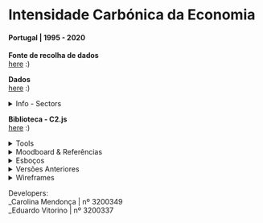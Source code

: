 <!--
**air-polution-portugal/air-![]()polution-portugal**
-->

<h1>Intensidade Carbónica da Economia</h1>

<h4> Portugal | 1995 - 2020</h4>

<!-- SUBSTITUIR CASO FAÇAMOS ALTERAÇÕES-->
<!--
<p>

O projeto Intensidade Carbónica da Economia - Portugal 1995-2020 tem como principal propósito/finalidade/objetivo criar uma visualização de dados interativa relativa à intensidade carbónica dos diversos setores de atividade económica em Portugal.

Assim, parte-se de um conjunto de dados, (disponível aqui [<ins>https://www.pordata.pt/portugal/intensidade+carbonica+da+economia+por+setor+de+atividade-3477</ins>](https://www.pordata.pt/portugal/intensidade+carbonica+da+economia+por+setor+de+atividade-3477) ) referentes ao período entre 1995 e 2020, que indica “quanto dióxido de carbono e outros gases causadores do aquecimento global são emitidos, em toneladas, por cada milhão de euros de riqueza criada.

O objetivo final desta visualização de dados é ilustrar, de forma visual, intuitiva e de fácil/rápida interpretação, de que forma é que a poluição causada por cada um destes setores foi evoluindo ao longo de 25 anos. Desta forma, é possível, ao utilizador, perceber que alguns setores extremamente poluentes em 1995 (nomeadamente o Setor Energético e  o de Captação, Tratamento e Distribuição de Água) são atualmente mais amigos do ambiente (eco-friendly); embora, em 2020 o setor mais poluente seja ainda o de Captação, Tratamento e Distribuição de Água. Através da identificação dos setores mais poluentes, o público/utilizador pode perceber onde/sobre que setores devem ser tomadas medidas com vista a reduzir a pegada ecológica.

A visualização dos dados é construída para um ano de cada vez (anualmente?), dependendo da interação do utilizador, é então apresentado um conjunto de partículas (representadas por uma forma esférica/circular, com linhas que nascem do seu centro), cada uma representativa de um determinado setor de atividade económica. O tamanho da partícula é exponencialmente proporcional ao respetivo valor da intensidade carbónica do seu setor - quanto maior for a partícula, mais poluente é o setor.

Em adição, o utilizador tem a oportunidade de selecionar cada partícula para obter informações mais pormenorizada sobre esse setor (como a percentagem de gases causadores do aquecimento global emitidos relativamente ao total anual). 

Esta visualização de dados, integralmente desenvolvida em P5.js (JavaScript), é ainda um work in progress, tratando-se de uma nova forma de interpretar e representar os dados originais, fazendo uso da tecnologia para os recodificar numa componente visual e interativa e intuitiva, de muito mais fácil leitura para o ser humano.

</p>

-->

<!--<details><summary> Imagens - Interação </summary>

![](anexos_relatorio/Interação_1.png)

![](anexos_relatorio/Interação_2.png)

</details>-->

**Fonte de recolha de dados**
<br>[here](https://www.pordata.pt/portugal/intensidade+carbonica+da+economia+por+setor+de+atividade-3477) :)
<br>

**Dados**
<br>[here](https://github.com/air-polution-portugal/air-polution-portugal.github.io/blob/main/00-Dados.csv) :)

<details><summary> Info - Sectors </summary>
<br>

[( 0 ) Primary Sector](https://eportugal.gov.pt/categorias-de-actividade/agrc-anml-flrst-pesca)
<br>
[( 1 ) Extractive Industries](https://eportugal.gov.pt/categorias-de-actividade/extrativas)
<br>
[( 2 ) Manufacturing](https://eportugal.gov.pt/categorias-de-actividade/transformadoras)
<br>
[( 3 ) Energy](https://eportugal.gov.pt/categorias-de-actividade/elet-gas-vap-quen-frio)
<br>
[( 4 ) Water Capture, Treatment and Distribution](https://www.gee.gov.pt/pt/lista-publicacoes/estatisticas-setoriais/e-captacao-tratamento-e-distribuicao-de-agua-saneamento-gestao-de-residuos-e-despoluicao/36-captacao-tratamento-e-distribuicao-de-agua)
<br>
[( 5 ) Construction](https://eportugal.gov.pt/categorias-de-actividade/construcao)
<br>
[( 6 ) Tertiary Sector](https://eportugal.gov.pt/categorias-de-actividade/grossis-retalho-repar-auto-moto)
<br>
[( 7 ) Transport and Storage](https://eportugal.gov.pt/categorias-de-actividade/transporte-armazenam)
<br>
[( 8 ) Housing and Catering](https://eportugal.gov.pt/categorias-de-actividade/alojam-restaur)
<br>
[( 9 ) Information and Communication](https://eportugal.gov.pt/categorias-de-actividade/inform-comunic)
<br>
[( 10 ) Financial and Insurance Activities](https://eportugal.gov.pt/categorias-de-actividade/financeiro)
<br>
[( 11 ) Real Estate Activities](https://eportugal.gov.pt/categorias-de-actividade/imobiliario)
<br>
[( 12 ) Consulting, Scientific, Technical](https://eportugal.gov.pt/categorias-de-actividade/consult-cient-tecnic-similar)
<br>
[( 13 ) Administrative and Support Service Activities](https://eportugal.gov.pt/categorias-de-actividade/admin-apoio)
<br>
[( 14 ) Public Administration](https://dados.gov.pt/pt/datasets/administracao-publica-e-defesa-seguranca-social-obrigatoria/)
<br>
[( 15 ) Education](https://eportugal.gov.pt/categorias-de-actividade/educacao)
<br>
[( 16 ) Human Health Activities and Social Support](https://eportugal.gov.pt/categorias-de-actividade/saude-apoiosocial)
<br>
[( 17 ) Arts, Entertainment, Sports](https://eportugal.gov.pt/categorias-de-actividade/arte-desp-recreacao)
<br>
[( 18 ) Other Services](https://eportugal.gov.pt/categorias-de-actividade/outros-servpessoais)
<br>

</details>

**Biblioteca - C2.js**
<br>[here](https://c2js.org/) :)
<br>

<details><summary> Tools </summary>
<br>

<p>Microsoft Excel: Tabela de dados</p>
<p>Papel e Papis: Esboços e Wireframes</p>
<p>Figma: Desenvolvimento de protótipo high fidelity </p>
<p>P5js: Elaboração do projeto interativo </p>
<p>[Library - C2.js](https://c2js.org/)</p>

<br>
</details>

<details><summary>Moodboard & Referências</summary>

<br>

Key Workers
 <br>
 [Behance](https://www.behance.net/gallery/99331127/Key-WorkersMigrants-contributionto-COVID-19-response) / [Vimeo](https://vimeo.com/431452723?embedded=true&source=vimeo_logo&owner=6931780)

![](anexos_relatorio/Referência_3.jpg)

![](anexos_relatorio/Referência_3-1.jpg)

<br>

Hearts and Minds
<br>
[Behance](https://www.behance.net/gallery/133409063/Hearts-and-minds) / [Vimeo](https://vimeo.com/657826393?embedded=true&source=vimeo_logo&owner=6931780)

![](anexos_relatorio/Referência_4.png)
![](anexos_relatorio/Referência_4-1.png)
![](anexos_relatorio/Referência_4-2.png)

<br>

The Mayors Dialogue on Growth and Solidarity
<br>
[Behance](https://www.behance.net/gallery/111133627/The-Mayors-Dialogue-on-Growth-and-Solidarity) / [Vimeo](https://vimeo.com/499241639?embedded=true&source=vimeo_logo&owner=6931780)

![](anexos_relatorio/Referência_5.png)
![](anexos_relatorio/Referência_5-1.png)

<br>

Noise Pollution
<br>
[Behance](https://www.behance.net/gallery/96908251/Noise-pollution)

![](anexos_relatorio/Referência_6.png)
![](anexos_relatorio/Referência_6-1.png)

<br>

Energy Demand and the Rhythm of Everyday Life
<br>
[Behance](https://www.behance.net/gallery/153326341/Energy-demand-and-the-rhythm-of-everyday-life)

![](anexos_relatorio/Referência_1.png)
![](anexos_relatorio/Referência_1-1.png)

<br>

The Deepest Lakes
<br>
[Behance](https://www.behance.net/gallery/148418917/The-deepest-lakes)

![](anexos_relatorio/Referência_2.png)

<br>

Life in 2050 Ident
<br>
[Vimeo](https://vimeo.com/10924639)

![](anexos_relatorio/Referência_7.png)

<br>

<!-- [Visualizing the Digits of Pi](https://www.youtube.com/watch?v=WEd_UIKG-uc&list=PLdmBHU4Jaa1j3S_FDImTyLgnHittN6XEI&index=32)

<br>

<!-- ![](anexos_relatorio/Referência_8.png)

<br> -->

Institute of Fine Arts Dissertations
<br>
[Behance](https://yining1023.github.io/IFA/projects/ifa-dissertation/) / [Site](https://yining1023.github.io/IFA/projects/ifa-dissertation/)

![](anexos_relatorio/Referência_9.png)
![](anexos_relatorio/Referência_9-1.png)


<br>

Um ecossistema POLÍTICO-EMPRESARIAL
<br>
[Site](https://pmcruz.com/eco/)

![](anexos_relatorio/Referência_10.png)
![](anexos_relatorio/Referência_10-1.png)

 <br>
 
 -cene
<br>
[Site](http://pmcruz.com/works/-cene.html)

![](anexos_relatorio/Referência_11.png)

<br>

Visualizing Empires Decline
<br>
[Site](http://pmcruz.com/works/visualizing-empires-decline.html)

![](anexos_relatorio/Referência_12.png)

</details>

<details><summary>Esboços</summary>

![](anexos_relatorio/WireFrame_1.jpg)

![](anexos_relatorio/WireFrame_2.jpg)

![](anexos_relatorio/WireFrame_3.jpg)
</details>

<details><summary>Versões Anteriores</summary>

![](anexos_relatorio/Versões_1.png)
![](anexos_relatorio/Versões_2.png)
![](anexos_relatorio/Versões_3.png)
![](anexos_relatorio/Versões_4.png)
![](anexos_relatorio/Versões_5.png)
![](anexos_relatorio/Versões_6.png)
![](anexos_relatorio/Versões_7.png)
![](anexos_relatorio/Versões_9.png)
![](anexos_relatorio/Versões_10.png)
![](anexos_relatorio/Versões_11.png)
![](anexos_relatorio/Versões_12.png)
![](anexos_relatorio/Versões_13.png)
![](anexos_relatorio/Versões_14.png)

</details>

<details><summary>Wireframes</summary>

![](anexos_relatorio/WireFrame_Figma_1.jpg)
![](anexos_relatorio/WireFrame_Figma_2.jpg)
![](anexos_relatorio/WireFrame_Figma_3.jpg)
![](anexos_relatorio/WireFrame_Figma_4.jpg)
![](anexos_relatorio/WireFrame_Figma_5.jpg)
</details>

<!--<details><summary>To do List (para um futuro próximo) </summary>

- [x] Particles - Formato & Cores

- [x] Manter o MouseIsPressed (selecionar) nas Particles

- [x] Pop-up - Legenda de Compração

- [x] Slider
    - [x] Legenda

- [ ] Tornar Responsive
     - [ ] Mobile Layout
     - [x] Particles Spawn

- [ ]  Escrever Textos
     - [x] Título Projeto
     - [ ] Texto Intro
     - [ ] Textos Setores
     - [x] Alterar Nomes Setores

- [x] Botões

</details>

<details><summary> To do List  (para um futuro não tão próximo :) )</summary>

- [x] Tornar Responsive (Cont.)
    - [x] TextBoxes
    - [x] Organizar Particles - Point vs Line
  
- [x] Scene Intro - Particles

- [ ] PT vs EN (2 Versões?)

- [ ] Slider
    - [x] Interação Pointer
    - [ ] Interação on MouseRelleased

</details>-->
<!--<details><summary>Referências</summary>
**

References:

\- PEARSON, Matt. (2011). Generative Art - a pratical guide using processing. Manning Publications;

\- SHIFFMAN, Daniel. (2019, fevereiro, 25). Coding Challenge #123.1: Polar Perlin Noise Loops. Youtube. https://www.youtube.com/watch?v=ZI1dmHv3MeM;

\- SHOEMAKER, Maxin. (2021, fevereiro, 21). Creative Coding Tutorial: Golden Ratio Sunflower Spiral in P5.js (Javascript). Youtube. https://www.youtube.com/watch?v=RrSOv9FH6uo&t=496s;

**
<details-->
<p>
Developers:
    <br>
    _Carolina Mendonça | nº 3200349
    <br>
    _Eduardo Vitorino | nº 3200337
</p>

